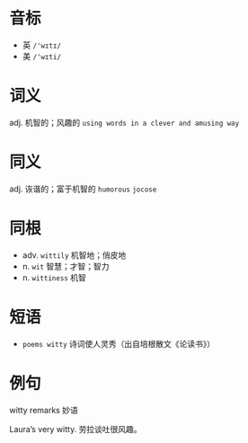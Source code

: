 # 音标

- 英 `/'wɪtɪ/`
- 美 `/'wɪti/`

# 词义

adj. 机智的；风趣的
`using words in a clever and amusing way`

# 同义

adj. 诙谐的；富于机智的
`humorous` `jocose`

# 同根

- adv. `wittily` 机智地；俏皮地
- n. `wit` 智慧；才智；智力
- n. `wittiness` 机智

# 短语

- `poems witty` 诗词使人灵秀（出自培根散文《论读书》）

# 例句

witty remarks
妙语

Laura’s very witty.
劳拉谈吐很风趣。


